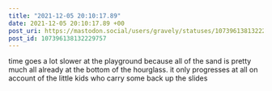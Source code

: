 ```yaml
---
title: "2021-12-05 20:10:17.89"
date: 2021-12-05 20:10:17.89 +00
post_uri: https://mastodon.social/users/gravely/statuses/107396138132229757
post_id: 107396138132229757
---
```

time goes a lot slower at the playground because all of the sand is pretty much all already at the bottom of the hourglass. it only progresses at all on account of the little kids who carry some back up the slides


